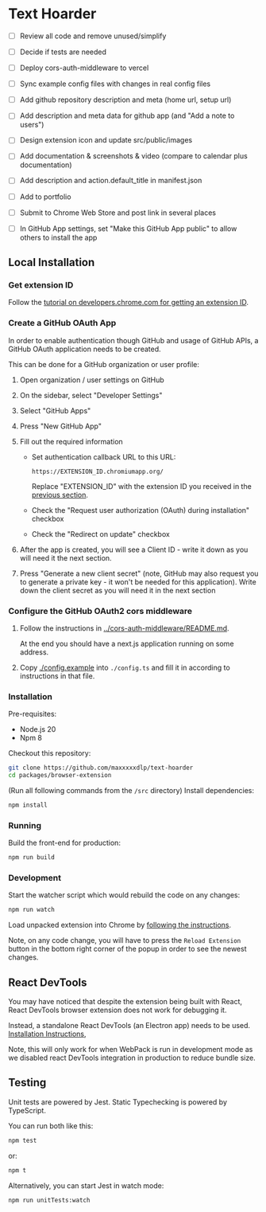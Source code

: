 # Text Hoarder

- [ ] Review all code and remove unused/simplify
- [ ] Decide if tests are needed
- [ ] Deploy cors-auth-middleware to vercel

- [ ] Sync example config files with changes in real config files
- [ ] Add github repository description and meta (home url, setup url)
- [ ] Add description and meta data for github app (and "Add a note to users")
- [ ] Design extension icon and update src/public/images
- [ ] Add documentation & screenshots & video (compare to calendar plus
      documentation)
- [ ] Add description and action.default_title in manifest.json
- [ ] Add to portfolio
- [ ] Submit to Chrome Web Store and post link in several places
- [ ] In GitHub App settings, set "Make this GitHub App public" to allow others
      to install the app

## Local Installation

### Get extension ID

Follow the
[tutorial on developers.chrome.com for getting an extension ID](https://developer.chrome.com/docs/extensions/mv3/tut_oauth/#keep-consistent-id).

### Create a GitHub OAuth App

In order to enable authentication though GitHub and usage of GitHub APIs, a
GitHub OAuth application needs to be created.

This can be done for a GitHub organization or user profile:

1. Open organization / user settings on GitHub
2. On the sidebar, select "Developer Settings"
3. Select "GitHub Apps"
4. Press "New GitHub App"
5. Fill out the required information

   - Set authentication callback URL to this URL:

     ```
     https://EXTENSION_ID.chromiumapp.org/
     ```

     Replace "EXTENSION_ID" with the extension ID you received in the
     [previous section](#get-extension-id).

   - Check the "Request user authorization (OAuth) during installation" checkbox

   - Check the "Redirect on update" checkbox

6. After the app is created, you will see a Client ID - write it down as you
   will need it the next section.
7. Press "Generate a new client secret" (note, GitHub may also request you to
   generate a private key - it won't be needed for this application). Write down
   the client secret as you will need it in the next section

### Configure the GitHub OAuth2 cors middleware

1. Follow the instructions in
   [../cors-auth-middleware/README.md](../cors-auth-middleware/README.md).

   At the end you should have a next.js application running on some address.

2. Copy [./config.example](./config.example) into `./config.ts` and fill it in
   according to instructions in that file.

### Installation

Pre-requisites:

- Node.js 20
- Npm 8

Checkout this repository:

```sh
git clone https://github.com/maxxxxxdlp/text-hoarder
cd packages/browser-extension
```

(Run all following commands from the `/src` directory) Install dependencies:

```sh
npm install
```

### Running

Build the front-end for production:

```sh
npm run build
```

### Development

Start the watcher script which would rebuild the code on any changes:

```sh
npm run watch
```

Load unpacked extension into Chrome by
[following the instructions](https://webkul.com/blog/how-to-install-the-unpacked-extension-in-chrome/).

Note, on any code change, you will have to press the `Reload Extension` button
in the bottom right corner of the popup in order to see the newest changes.

## React DevTools

You may have noticed that despite the extension being built with React, React
DevTools browser extension does not work for debugging it.

Instead, a standalone React DevTools (an Electron app) needs to be used.
[Installation Instructions](https://github.com/facebook/react/tree/main/packages/react-devtools#installation),

Note, this will only work for when WebPack is run in development mode as we
disabled react DevTools integration in production to reduce bundle size.

## Testing

Unit tests are powered by Jest. Static Typechecking is powered by TypeScript.

You can run both like this:

```sh
npm test
```

or:

```sh
npm t
```

Alternatively, you can start Jest in watch mode:

```sh
npm run unitTests:watch
```
